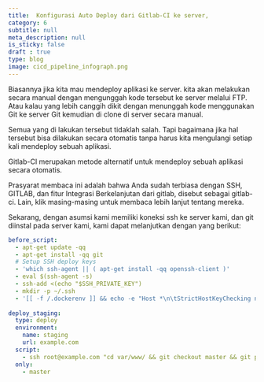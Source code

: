 ```yaml
---
title:  Konfigurasi Auto Deploy dari Gitlab-CI ke server,
category: 6
subtitle: null
meta_description: null
is_sticky: false
draft : true
type: blog
image: cicd_pipeline_infograph.png
---
```



Biasannya jika kita mau mendeploy aplikasi ke server. kita akan melakukan secara manual dengan mengunggah kode tersebut ke server melalui FTP. Atau kalau yang lebih canggih dikit dengan menunggah kode menggunakan Git ke server Git kemudian di clone di server secara manual.

Semua yang di lakukan tersebut tidaklah salah. Tapi bagaimana jika hal tersebut bisa dilakukan secara otomatis tanpa harus kita mengulangi setiap kali mendeploy sebuah aplikasi. 

Gitlab-CI merupakan metode alternatif untuk mendeploy sebuah aplikasi secara otomatis.

Prasyarat membaca ini adalah bahwa Anda sudah terbiasa dengan SSH, GITLAB, dan fitur Integrasi Berkelanjutan dari gitlab, disebut sebagai gitlab-ci. Lain, klik masing-masing untuk membaca lebih lanjut tentang mereka.

Sekarang, dengan asumsi kami memiliki koneksi ssh ke server kami, dan git diinstal pada server kami, kami dapat melanjutkan dengan yang berikut:

```yaml
before_script:
  - apt-get update -qq
  - apt-get install -qq git
  # Setup SSH deploy keys
  - 'which ssh-agent || ( apt-get install -qq openssh-client )'
  - eval $(ssh-agent -s)
  - ssh-add <(echo "$SSH_PRIVATE_KEY")
  - mkdir -p ~/.ssh
  - '[[ -f /.dockerenv ]] && echo -e "Host *\n\tStrictHostKeyChecking no\n\n" > ~/.ssh/config'
    
deploy_staging:
  type: deploy
  environment:
    name: staging
    url: example.com
  script:
    - ssh root@example.com "cd var/www/ && git checkout master && git pull origin master && exit"
  only:
    - master
```
